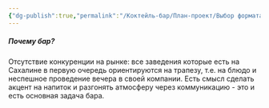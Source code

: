 ```yaml
---
{"dg-publish":true,"permalink":"/Коктейль-бар/План-проект/Выбор формата/"}
---
```


##### Почему бар? 

Отсутствие конкуренции на рынке: все заведения которые есть на Сахалине в первую очередь ориентируются на трапезу, т.е. на блюдо и неспешное проведение вечера в своей компании. 
Есть смысл сделать акцент на напиток и разгонять атмосферу через коммуникацию - это и есть основная задача бара. 

